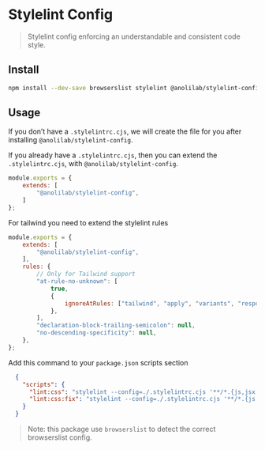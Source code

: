 # Stylelint Config

> Stylelint config enforcing an understandable and consistent code style.

## Install

```bash
npm install --dev-save browserslist stylelint @anolilab/stylelint-config
```

## Usage

If you don’t have a `.stylelintrc.cjs`, we will create the file for you after installing `@anolilab/stylelint-config`.

If you already have a `.stylelintrc.cjs`, then you can extend the `.stylelintrc.cjs`, with `@anolilab/stylelint-config`.

```js
module.exports = {
    extends: [
        "@anolilab/stylelint-config",
    ]
};
```

For tailwind you need to extend the stylelint rules

```js
module.exports = {
    extends: [
        "@anolilab/stylelint-config",
    ],
    rules: {
        // Only for Tailwind support
        "at-rule-no-unknown": [
            true,
            {
                ignoreAtRules: ["tailwind", "apply", "variants", "responsive", "screen", "@tailwind"],
            },
        ],
        "declaration-block-trailing-semicolon": null,
        "no-descending-specificity": null,
    },
};
```

Add this command to your `package.json` scripts section

```json
  {
    "scripts": {
      "lint:css": "stylelint --config=./.stylelintrc.cjs '**/*.{js,jsx,tsx,ts,less,css,scss,sass}'",
      "lint:css:fix": "stylelint --config=./.stylelintrc.cjs '**/*.{js,jsx,tsx,ts,less,css,scss,sass}' --fix"
    }
  }
```

> Note: this package use `browserslist` to detect the correct browserslist config.
